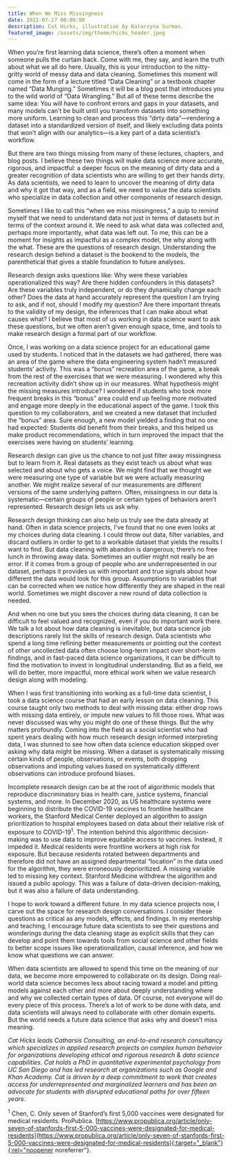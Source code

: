 ```yaml
---
title: When We Miss Missingness
date: 2022-07-27 00:00:00
description: Cat Hicks, illustration by Katarzyna Surman.
featured_image: /assets/img/theme/hicks_header.jpeg
---
```


When you’re first learning data science, there’s often a moment when someone pulls the curtain back. Come with me, they say, and learn the truth about what we all do here. Usually, this is your introduction to the nitty-gritty world of messy data and data cleaning. Sometimes this moment will come in the form of a lecture titled “Data Cleaning” or a textbook chapter named “Data Munging.” Sometimes it will be a blog post that introduces you to the wild world of “Data Wrangling.” But all of these terms describe the same idea: You will have to confront errors and gaps in your datasets, and many models can’t be built until you transform datasets into something more uniform. Learning to clean and process this “dirty data”—rendering a dataset into a standardized version of itself, and likely excluding data points that won’t align with our analytics—is a key part of a data scientist’s workflow.

But there are two things missing from many of these lectures, chapters, and blog posts. I believe these two things will make data science more accurate, rigorous, and impactful: a deeper focus on the meaning of dirty data and a greater recognition of data scientists who are willing to get their hands dirty. As data scientists, we need to learn to uncover the meaning of dirty data and why it got that way, and as a field, we need to value the data scientists who specialize in data collection and other components of research design.

Sometimes I like to call this “when we miss missingness,” a quip to remind myself that we need to understand data not just in terms of datasets but in terms of the context around it. We need to ask what data was collected and, perhaps more importantly, what data was left out. To me, this can be a moment for insights as impactful as a complex model, the why along with the what. These are the questions of research design. Understanding the research design behind a dataset is the bookend to the models, the parenthetical that gives a stable foundation to future analyses.

Research design asks questions like: Why were these variables operationalized this way? Are there hidden confounders in this datasets? Are these variables truly independent, or do they dynamically change each other? Does the data at hand accurately represent the question I am trying to ask, and if not, should I modify my question? Are there important threats to the validity of my design, the inferences that I can make about what causes what? I believe that most of us working in data science want to ask these questions, but we often aren’t given enough space, time, and tools to make research design a formal part of our workflow.

Once, I was working on a data science project for an educational game used by students. I noticed that in the datasets we had gathered, there was an area of the game where the data engineering system hadn’t measured students’ activity. This was a “bonus” recreation area of the game, a break from the rest of the exercises that we were measuring. I wondered why this recreation activity didn’t show up in our measures. What hypothesis might the missing measures introduce? I wondered if students who took more frequent breaks in this “bonus” area could end up feeling more motivated and engage more deeply in the educational aspect of the game. I took this question to my collaborators, and we created a new dataset that included the “bonus” area. Sure enough, a new model yielded a finding that no one had expected: Students did benefit from their breaks, and this helped us make product recommendations, which in turn improved the impact that the exercises were having on students’ learning.

Research design can give us the chance to not just filter away missingness but to learn from it. Real datasets as they exist teach us about what was selected and about who gets a voice. We might find that we thought we were measuring one type of variable but we were actually measuring another. We might realize several of our measurements are different versions of the same underlying pattern. Often, missingness in our data is systematic—certain groups of people or certain types of behaviors aren’t represented. Research design lets us ask why.

Research design thinking can also help us truly see the data already at hand. Often in data science projects, I’ve found that no one even looks at my choices during data cleaning. I could throw out data, filter variables, and discard outliers in order to get to a workable dataset that yields the results I want to find. But data cleaning with abandon is dangerous; there’s no free lunch in throwing away data. Sometimes an outlier might not really be an error. If it comes from a group of people who are underrepresented in our dataset, perhaps it provides us with important and true signals about how different the data would look for this group. Assumptions to variables that can be corrected when we notice how differently they are shaped in the real world. Sometimes we might discover a new round of data collection is needed.

And when no one but you sees the choices during data cleaning, it can be difficult to feel valued and recognized, even if you do important work there. We talk a lot about how data cleaning is inevitable, but data science job descriptions rarely list the skills of research design. Data scientists who spend a long time refining better measurements or pointing out the context of other uncollected data often choose long-term impact over short-term findings, and in fast-paced data science organizations, it can be difficult to find the motivation to invest in longitudinal understanding. But as a field, we will do better, more impactful, more ethical work when we value research design along with modeling.

When I was first transitioning into working as a full-time data scientist, I took a data science course that had an early lesson on data cleaning. This course taught only two methods to deal with missing data: either drop rows with missing data entirely, or impute new values to fill those rows. What was never discussed was why you might do one of these things. But the why matters profoundly. Coming into the field as a social scientist who had spent years dealing with how much research design informed interpreting data, I was stunned to see how often data science education skipped over asking why data might be missing. When a dataset is systematically missing certain kinds of people, observations, or events, both dropping observations and imputing values based on systematically different observations can introduce profound biases.

Incomplete research design can be at the root of algorithmic models that reproduce discriminatory bias in health care, justice systems, financial systems, and more. In December 2020, as US healthcare systems were beginning to distribute the COVID-19 vaccines to frontline healthcare workers, the Stanford Medical Center deployed an algorithm to assign prioritization to hospital employees based on data about their relative risk of exposure to COVID-19<sup>1</sup>. The intention behind this algorithmic decision-making was to use data to improve equitable access to vaccines. Instead, it impeded it. Medical residents were frontline workers at high risk for exposure. But because residents rotated between departments and therefore did not have an assigned departmental “location” in the data used for the algorithm, they were erroneously deprioritized. A missing variable led to missing key context. Stanford Medicine withdrew the algorithm and issued a public apology. This was a failure of data-driven decision-making, but it was also a failure of data understanding.

I hope to work toward a different future. In my data science projects now, I carve out the space for research design conversations. I consider these questions as critical as any models, effects, and findings. In my mentorship and teaching, I encourage future data scientists to see their questions and wonderings during the data cleaning stage as explicit skills that they can develop and point them towards tools from social science and other fields to better scope issues like operationalization, causal inference, and how we know what questions we can answer.

When data scientists are allowed to spend this time on the meaning of our data, we become more empowered to collaborate on its design. Doing real-world data science becomes less about racing toward a model and pitting models against each other and more about deeply understanding where and why we collected certain types of data. Of course, not everyone will do every piece of this process. There’s a lot of work to be done with data, and data scientists will always need to collaborate with other domain experts. But the world needs a future data science that asks why and doesn’t miss meaning.

*Cat Hicks leads Catharsis Consulting, an end-to-end research consultancy which specializes in applied research projects on complex human behavior for organizations developing ethical and rigorous research & data science capabilities. Cat holds a PhD in quantitative experimental psychology from UC San Diego and has led research at organizations such as Google and Khan Academy. Cat is driven by a deep commitment to work that creates access for underrepresented and marginalized learners and has been an advocate for students with disrupted educational paths for over fifteen years.*

<sup>1</sup> Chen, C. Only seven of Stanford’s first 5,000 vaccines were designated for medical residents. ProPublica. [https://www.propublica.org/article/only-seven-of-stanfords-first-5-000-vaccines-were-designated-for-medical-residents](https://www.propublica.org/article/only-seven-of-stanfords-first-5-000-vaccines-were-designated-for-medical-residents){:target="_blank"}{:rel="noopener noreferrer"}.
